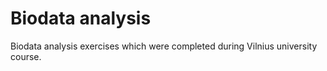 # Biodata analysis

Biodata analysis exercises which were completed during Vilnius university course.

